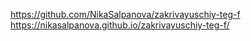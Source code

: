 https://github.com/NikaSalpanova/zakrivayuschiy-teg-f
https://nikasalpanova.github.io/zakrivayuschiy-teg-f/